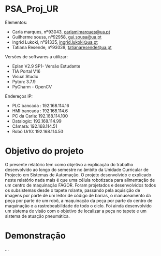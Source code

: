 # PSA_Proj_UR

Elementos:
* Carla marques, nº93043, carlamlmarques@ua.pt
* Guilherme sousa, nº92958, gui.sousa@ua.pt
* Ingrid Lukoki, nº91335, ingrid.lukoki@ua.pt
* Tatiana Resende, nº93038, tatianaresende@ua.pt

Versões de softwares a utilizar:
* Eplan V2.9 SP1- Versão Estudante
* TIA Portal V16
* Visual Studio
* Pyton: 3.7.9
* PyCharm - OpenCV

Endereços IP:
* PLC bancada : 192.168.114.16
* HMI bancada : 192.168.114.6
* PC da Carla:   192.168.114.100
* Datalogic:     192.168.114.99
* Câmara:        192.168.114.51
* Robô Ur10:     192.168.114.50

# Objetivo do projeto
O presente relatório tem como objetivo a explicação do trabalho desenvolvido ao longo do semestre no âmbito da Unidade Curricular de Projecto em Sistemas de Automação. O projeto desenvolvido e explicado neste relatório nada mais é que uma célula robotizada para alimentação de um centro de maquinação FAGOR. Foram projetados e desenvolvidos todos os subsistemas desde o tapete rolante, passando pela aquisição de imagens por parte de um leitor de código de barras, o manuseamento da peça por parte de um robô, a maquinação da peça por parte do centro de maquinação e a rastrebeabilidade de todo o ciclo. Foi ainda desenvolvido um sistema de visão com o objetivo de localizar a peça no tapete e um sistema de atuação pneumática.

# Demonstração
...
